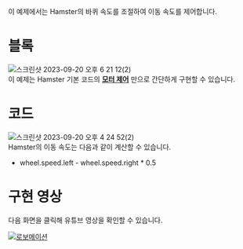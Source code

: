 이 예제에서는 Hamster의 바퀴 속도를 조절하여 이동 속도를 제어합니다.

# 블록  
![스크린샷 2023-09-20 오후 6 21 12(2)](https://github.com/RoboidStudioLAB/Hamster-S/assets/145521931/3d5906dc-e03b-4214-b8e2-27cfaa87dc6d)  
이 예제는 Hamster 기본 코드의 **[모터 제어](https://github.com/RoboidStudioLAB/Hamster-S/edit/main/example/Help/KR/1.%20%EB%B0%94%ED%80%B4%20%EC%86%8D%EB%8F%84%20-%20%EC%86%8D%EB%8F%84%20%EC%A0%9C%EC%96%B4.md)** 만으로 간단하게 구현할 수 있습니다.  

# 코드  
![스크린샷 2023-09-20 오후 4 24 52(2)](https://github.com/RoboidStudioLAB/Hamster-S/assets/145521931/ef31655a-95df-4d3b-8158-7f00a6d1f6f7)  
Hamster의 이동 속도는 다음과 같이 계산할 수 있습니다.  
- wheel.speed.left - wheel.speed.right * 0.5

# 구현 영상  
다음 화면을 클릭해 유튜브 영상을 확인할 수 있습니다. 
  
[![로보메이션](https://img.youtube.com/vi/89ZDSr-cQtE/0.jpg)](https://youtu.be/89ZDSr-cQtE?t=0s)
